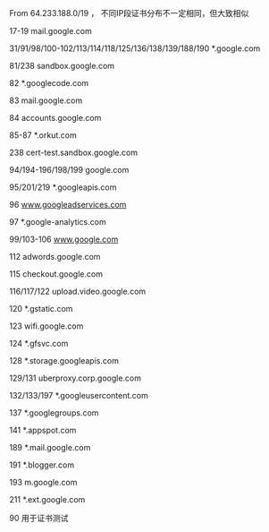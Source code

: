 From 64.233.188.0/19 ， 不同IP段证书分布不一定相同，但大致相似

17-19 mail.google.com

31/91/98/100-102/113/114/118/125/136/138/139/188/190 *.google.com

81/238 sandbox.google.com

82 *.googlecode.com

83 mail.google.com

84 accounts.google.com

85-87 *.orkut.com

238 cert-test.sandbox.google.com

94/194-196/198/199 google.com

95/201/219 *.googleapis.com

96 www.googleadservices.com

97 *.google-analytics.com

99/103-106 www.google.com

112 adwords.google.com

115 checkout.google.com

116/117/122 upload.video.google.com

120 *.gstatic.com

123 wifi.google.com

124 *.gfsvc.com

128 *.storage.googleapis.com

129/131 uberproxy.corp.google.com

132/133/197 *.googleusercontent.com

137 *.googlegroups.com

141 *.appspot.com

189 *.mail.google.com

191 *.blogger.com

193 m.google.com

211 *.ext.google.com

90 用于证书测试
